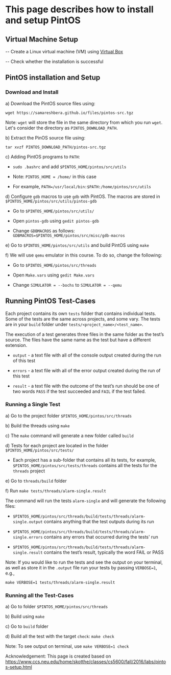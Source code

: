 # This page describes how to install and setup PintOS

## Virtual Machine Setup

-- Create a Linux virtual machine (VM) using [Virtual Box](https://www.virtualbox.org/)

-- Check whether the installation is successful

## PintOS installation and Setup

### Download and Install
   
a) Download the PintOS source files using:
   
`wget https://samareshbera.github.io/files/pintos-src.tgz`

Note: `wget` will store the file in the same directory from which you run `wget`. Let's consider the directory as `PINTOS_DOWNLOAD_PATH`.

   b) Extract the PinOS source file using:

   `tar xvzf PINTOS_DOWNLOAD_PATH/pintos-src.tgz`

   c) Adding PintOS programs to `PATH`:

   * `sudo .bashrc` and add `$PINTOS_HOME/pintos/src/utils`

   * Note: `PINTOS_HOME = /home/` in this case

   * For example, `PATH=/usr/local/bin:$PATH:/home/pintos/src/utils`

   d) Configure `gdb` macros to use `gdb` with PintOS. The macros are stored in `$PINTOS_HOME/pintos/src/utils/pintos-gdb`

   * Go to `$PINTOS_HOME/pintos/src/utils/`

   * Open `pintos-gdb` using `gedit pintos-gdb`

   * Change `GDBMACROS` as follows: `GDBMACROS=$PINTOS_HOME/pintos/src/misc/gdb-macros`

   e) Go to `$PINTOS_HOME/pintos/src/utils` and build PintOS using `make`

   f) We will use `qemu` emulator in this course. To do so, change the following:

   * Go to `$PINTOS_HOME/pintos/src/threads`
   
   * Open `Make.vars` using `gedit Make.vars`
   
   * Change `SIMULATOR = --bochs` to `SIMULATOR = --qemu`
      
   
   ## Running PintOS Test-Cases

   Each project contains its own `tests` folder that contains individual tests. Some of the tests are the same across projects, and some vary. The tests are in your `build` folder under `tests/<project_name>/<test_name>`.

   The execution of a test generates three files in the same folder as the test’s source. The files have the same name as the test but have a different extension.

   * `output` - a text file with all of the console output created during the run of this test

   * `errors` - a text file with all of the error output created during the run of this test

   * `result` - a text file with the outcome of the test’s run should be one of two words `PASS` if the test succeeded and `FAIL` if the test failed.

   ### Running a Single Test

   a) Go to the project folder `$PINTOS_HOME/pintos/src/threads`

   b) Build the threads using `make`

   c) The `make` command will generate a new folder called `build`

   d) Tests for each project are located in the folder `$PINTOS_HOME/pintos/src/tests/`
      
   * Each project has a sub-folder that contains all its tests, 
      for example, `$PINTOS_HOME/pintos/src/tests/threads` contains all the tests for the `threads` project

   e) Go to `threads/build` folder

   f) Run `make tests/threads/alarm-single.result`

   The command will run the tests `alarm-single` and will generate the following files:

   * `$PINTOS_HOME/pintos/src/threads/build/tests/threads/alarm-single.output` contains anything that the test outputs during its run

   * `$PINTOS_HOME/pintos/src/threads/build/tests/threads/alarm-single.errors` contains any errors that occurred during the tests' run

   * `$PINTOS_HOME/pintos/src/threads/build/tests/threads/alarm-single.result` contains the test’s result, typically the word FAIL or PASS

   Note: If you would like to run the tests and see the output on your terminal, as well as store it in the `.output` file run your tests by passing `VERBOSE=1`, e.g.,

   `make VERBOSE=1 tests/threads/alarm-single.result`


   ### Running all the Test-Cases

   a) Go to folder `$PINTOS_HOME/pintos/src/threads`

   b) Build using `make`

   c) Go to `build` folder

   d) Build all the test with the target `check`: `make check`

   Note: To see output on terminal, use `make VERBOSE=1 check`


   Acknowledgement: This page is created based on https://www.ccs.neu.edu/home/skotthe/classes/cs5600/fall/2016/labs/pintos-setup.html
